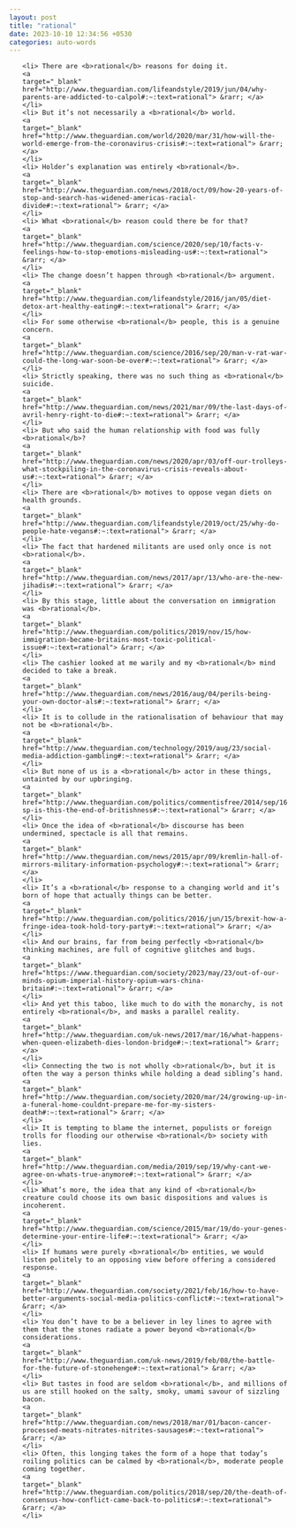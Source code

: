 ```yaml
---
layout: post
title: "rational"
date: 2023-10-10 12:34:56 +0530
categories: auto-words
---
```

<ol>

    <li> There are <b>rational</b> reasons for doing it.
    <a 
    target="_blank" 
    href="http://www.theguardian.com/lifeandstyle/2019/jun/04/why-parents-are-addicted-to-calpol#:~:text=rational"> &rarr; </a>
    </li>
    <li> But it’s not necessarily a <b>rational</b> world.
    <a 
    target="_blank" 
    href="http://www.theguardian.com/world/2020/mar/31/how-will-the-world-emerge-from-the-coronavirus-crisis#:~:text=rational"> &rarr; </a>
    </li>
    <li> Holder’s explanation was entirely <b>rational</b>.
    <a 
    target="_blank" 
    href="http://www.theguardian.com/news/2018/oct/09/how-20-years-of-stop-and-search-has-widened-americas-racial-divide#:~:text=rational"> &rarr; </a>
    </li>
    <li> What <b>rational</b> reason could there be for that?
    <a 
    target="_blank" 
    href="http://www.theguardian.com/science/2020/sep/10/facts-v-feelings-how-to-stop-emotions-misleading-us#:~:text=rational"> &rarr; </a>
    </li>
    <li> The change doesn’t happen through <b>rational</b> argument.
    <a 
    target="_blank" 
    href="http://www.theguardian.com/lifeandstyle/2016/jan/05/diet-detox-art-healthy-eating#:~:text=rational"> &rarr; </a>
    </li>
    <li> For some otherwise <b>rational</b> people, this is a genuine concern.
    <a 
    target="_blank" 
    href="http://www.theguardian.com/science/2016/sep/20/man-v-rat-war-could-the-long-war-soon-be-over#:~:text=rational"> &rarr; </a>
    </li>
    <li> Strictly speaking, there was no such thing as <b>rational</b> suicide.
    <a 
    target="_blank" 
    href="http://www.theguardian.com/news/2021/mar/09/the-last-days-of-avril-henry-right-to-die#:~:text=rational"> &rarr; </a>
    </li>
    <li> But who said the human relationship with food was fully <b>rational</b>?
    <a 
    target="_blank" 
    href="http://www.theguardian.com/news/2020/apr/03/off-our-trolleys-what-stockpiling-in-the-coronavirus-crisis-reveals-about-us#:~:text=rational"> &rarr; </a>
    </li>
    <li> There are <b>rational</b> motives to oppose vegan diets on health grounds.
    <a 
    target="_blank" 
    href="http://www.theguardian.com/lifeandstyle/2019/oct/25/why-do-people-hate-vegans#:~:text=rational"> &rarr; </a>
    </li>
    <li> The fact that hardened militants are used only once is not <b>rational</b>.
    <a 
    target="_blank" 
    href="http://www.theguardian.com/news/2017/apr/13/who-are-the-new-jihadis#:~:text=rational"> &rarr; </a>
    </li>
    <li> By this stage, little about the conversation on immigration was <b>rational</b>.
    <a 
    target="_blank" 
    href="http://www.theguardian.com/politics/2019/nov/15/how-immigration-became-britains-most-toxic-political-issue#:~:text=rational"> &rarr; </a>
    </li>
    <li> The cashier looked at me warily and my <b>rational</b> mind decided to take a break.
    <a 
    target="_blank" 
    href="http://www.theguardian.com/news/2016/aug/04/perils-being-your-own-doctor-als#:~:text=rational"> &rarr; </a>
    </li>
    <li> It is to collude in the rationalisation of behaviour that may not be <b>rational</b>.
    <a 
    target="_blank" 
    href="http://www.theguardian.com/technology/2019/aug/23/social-media-addiction-gambling#:~:text=rational"> &rarr; </a>
    </li>
    <li> But none of us is a <b>rational</b> actor in these things, untainted by our upbringing.
    <a 
    target="_blank" 
    href="http://www.theguardian.com/politics/commentisfree/2014/sep/16/-sp-is-this-the-end-of-britishness#:~:text=rational"> &rarr; </a>
    </li>
    <li> Once the idea of <b>rational</b> discourse has been undermined, spectacle is all that remains.
    <a 
    target="_blank" 
    href="http://www.theguardian.com/news/2015/apr/09/kremlin-hall-of-mirrors-military-information-psychology#:~:text=rational"> &rarr; </a>
    </li>
    <li> It’s a <b>rational</b> response to a changing world and it’s born of hope that actually things can be better.
    <a 
    target="_blank" 
    href="http://www.theguardian.com/politics/2016/jun/15/brexit-how-a-fringe-idea-took-hold-tory-party#:~:text=rational"> &rarr; </a>
    </li>
    <li> And our brains, far from being perfectly <b>rational</b> thinking machines, are full of cognitive glitches and bugs.
    <a 
    target="_blank" 
    href="https://www.theguardian.com/society/2023/may/23/out-of-our-minds-opium-imperial-history-opium-wars-china-britain#:~:text=rational"> &rarr; </a>
    </li>
    <li> And yet this taboo, like much to do with the monarchy, is not entirely <b>rational</b>, and masks a parallel reality.
    <a 
    target="_blank" 
    href="http://www.theguardian.com/uk-news/2017/mar/16/what-happens-when-queen-elizabeth-dies-london-bridge#:~:text=rational"> &rarr; </a>
    </li>
    <li> Connecting the two is not wholly <b>rational</b>, but it is often the way a person thinks while holding a dead sibling’s hand.
    <a 
    target="_blank" 
    href="http://www.theguardian.com/society/2020/mar/24/growing-up-in-a-funeral-home-couldnt-prepare-me-for-my-sisters-death#:~:text=rational"> &rarr; </a>
    </li>
    <li> It is tempting to blame the internet, populists or foreign trolls for flooding our otherwise <b>rational</b> society with lies.
    <a 
    target="_blank" 
    href="http://www.theguardian.com/media/2019/sep/19/why-cant-we-agree-on-whats-true-anymore#:~:text=rational"> &rarr; </a>
    </li>
    <li> What’s more, the idea that any kind of <b>rational</b> creature could choose its own basic dispositions and values is incoherent.
    <a 
    target="_blank" 
    href="http://www.theguardian.com/science/2015/mar/19/do-your-genes-determine-your-entire-life#:~:text=rational"> &rarr; </a>
    </li>
    <li> If humans were purely <b>rational</b> entities, we would listen politely to an opposing view before offering a considered response.
    <a 
    target="_blank" 
    href="http://www.theguardian.com/society/2021/feb/16/how-to-have-better-arguments-social-media-politics-conflict#:~:text=rational"> &rarr; </a>
    </li>
    <li> You don’t have to be a believer in ley lines to agree with them that the stones radiate a power beyond <b>rational</b> considerations.
    <a 
    target="_blank" 
    href="http://www.theguardian.com/uk-news/2019/feb/08/the-battle-for-the-future-of-stonehenge#:~:text=rational"> &rarr; </a>
    </li>
    <li> But tastes in food are seldom <b>rational</b>, and millions of us are still hooked on the salty, smoky, umami savour of sizzling bacon.
    <a 
    target="_blank" 
    href="http://www.theguardian.com/news/2018/mar/01/bacon-cancer-processed-meats-nitrates-nitrites-sausages#:~:text=rational"> &rarr; </a>
    </li>
    <li> Often, this longing takes the form of a hope that today’s roiling politics can be calmed by <b>rational</b>, moderate people coming together.
    <a 
    target="_blank" 
    href="http://www.theguardian.com/politics/2018/sep/20/the-death-of-consensus-how-conflict-came-back-to-politics#:~:text=rational"> &rarr; </a>
    </li>